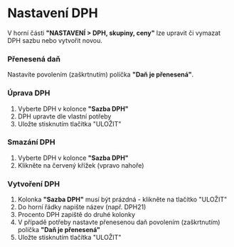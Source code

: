 # Nastavení DPH

V horní části **"NASTAVENÍ > DPH, skupiny, ceny"** lze upravit či vymazat DPH sazbu nebo vytvořit novou.

### Přenesená daň

Nastavíte povolením (zaškrtnutím) políčka **"Daň je přenesená"**.

### Úprava DPH

1. Vyberte DPH v kolonce **"Sazba DPH"**
2. DPH upravte dle vlastní potřeby
3. Uložte stisknutím tlačítka "ULOŽIT"

### Smazání DPH

1. Vyberte DPH v kolonce **"Sazba DPH"**
2. Klikněte na červený křížek (vpravo nahoře)

### Vytvoření DPH

1. Kolonka **"Sazba DPH"** musí být prázdná - klikněte na tlačítko "ULOŽIT"
2. Do horní řádky napište název (např. DPH21)
3. Procento DPH zapiště do druhé kolonky
4. V případě potřeby nastavte přenesenou daň povolením (zaškrtnutím) políčka **"Daň je přenesená"**
5. Uložte stisknutím tlačítka "ULOŽIT"
